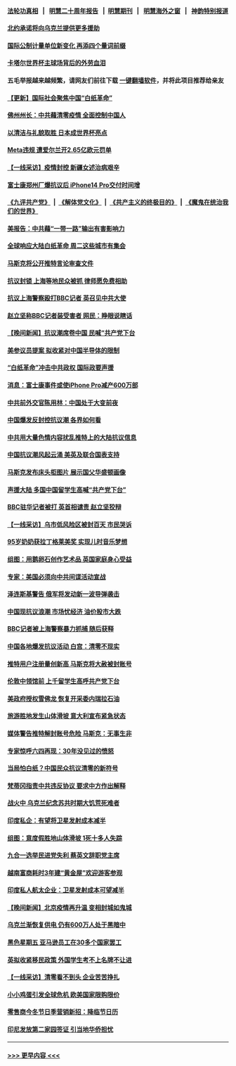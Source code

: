 #### [法轮功真相](https://github.com/gfw-breaker/truth/blob/master/README.md?t=0) &nbsp;&nbsp;|&nbsp;&nbsp; [明慧二十周年报告](https://github.com/gfw-breaker/mh-reports/blob/master/README.md?t=0) &nbsp;&nbsp;|&nbsp;&nbsp;[明慧期刊](https://github.com/gfw-breaker/mh-qikan) &nbsp;&nbsp;|&nbsp;&nbsp; [明慧海外之窗](https://github.com/gfw-breaker/mh-news/blob/master/README.md?t=0) &nbsp;&nbsp;|&nbsp;&nbsp; [神韵特别报道](https://github.com/gfw-breaker/mh-news/blob/master/shenyun.md?t=0)
#### [北约承诺将向乌克兰提供更多援助](../pages/nsc418/n13875728.md?t=11301450) 
#### [国际公制计量单位新变化 再添四个量词前缀](../pages/nsc418/n13875590.md?t=11301450) 
#### [卡塔尔世界杯主球场背后的外劳血泪](../pages/nsc418/n13875681.md?t=11301450) 
#### 五毛举报越来越频繁，请网友们前往下载 [一键翻墙软件](https://github.com/gfw-breaker/ssr-accounts)，并将此项目推荐给亲友
#### [【更新】国际社会聚焦中国“白纸革命”](../pages/nsc418/n13875376.md?t=11301450) 
#### [佛州州长：中共藉清零疫情 全面控制中国人](../pages/nsc418/n13875603.md?t=11301450) 
#### [以清洁与礼貌取胜 日本成世界杯亮点](../pages/nsc418/n13875247.md?t=11301450) 
#### [Meta违规 遭爱尔兰开2.65亿欧元罚单](../pages/nsc418/n13875542.md?t=11301450) 
#### [【一线采访】疫情封控 新疆女述治病艰辛](../pages/nsc418/n13875400.md?t=11301450) 
#### [富士康郑州厂爆抗议后 iPhone14 Pro交付时间增](../pages/nsc418/n13875519.md?t=11301450) 
#### [《九评共产党》](https://github.com/begood0513/9ping.md/blob/master/README.md) &nbsp;|&nbsp; [《解体党文化》](../../../../jtdwh.md/blob/master/README.md)  &nbsp;|&nbsp; [《共产主义的终极目的》](../../../../gczydzjmd.md/blob/master/README.md) &nbsp;|&nbsp; [《魔鬼在统治我们的世界》](../../../../mgztzwmdsj.md/blob/master/README.md) 
#### [美报告：中共藉“一带一路”输出有害影响力](../pages/nsc418/n13875278.md?t=11301450) 
#### [全球响应大陆白纸革命 周二这些城市有集会](../pages/nsc418/n13875547.md?t=11301450) 
#### [马斯克将公开推特言论审查文件](../pages/nsc418/n13875527.md?t=11301450) 
#### [抗议封锁 上海等地民众被抓 律师愿免费相助](../pages/nsc418/n13875401.md?t=11301450) 
#### [抗议上海警察殴打BBC记者 英召见中共大使](../pages/nsc418/n13875474.md?t=11301450) 
#### [赵立坚称BBC记者装受害者 网民：睁眼说瞎话](../pages/nsc418/n13875395.md?t=11301450) 
#### [【晚间新闻】抗议潮席卷中国 民喊“共产党下台](../pages/nsc418/n13875348.md?t=11301450) 
#### [美参议员提案 拟收紧对中国半导体的限制](../pages/nsc418/n13875246.md?t=11301450) 
#### [“白纸革命”冲击中共政权 国际政要声援](../pages/nsc418/n13875047.md?t=11301450) 
#### [消息：富士康事件或使iPhone Pro减产600万部](../pages/nsc418/n13874998.md?t=11301450) 
#### [中共前外交官陈用林：中国处于大变前夜](../pages/nsc418/n13874588.md?t=11301450) 
#### [中国爆发反封控抗议潮 各界如何看](../pages/nsc418/n13874924.md?t=11301450) 
#### [中共用大量色情内容扰乱推特上的大陆抗议信息](../pages/nsc418/n13874799.md?t=11301450) 
#### [中国抗议潮风起云涌 美英及联合国表支持](../pages/nsc418/n13874832.md?t=11301450) 
#### [马斯克发布床头柜图片 展示国父华盛顿画像](../pages/nsc418/n13874239.md?t=11301450) 
#### [声援大陆 多国中国留学生高喊“共产党下台”](../pages/nsc418/n13874793.md?t=11301450) 
#### [BBC驻华记者被打 英首相谴责 赵立坚狡辩](../pages/nsc418/n13874710.md?t=11301450) 
#### [【一线采访】乌市低风险区被封百天 市民哭诉](../pages/nsc418/n13874587.md?t=11301450) 
#### [95岁奶奶获拉丁格莱美奖 实现儿时音乐梦想](../pages/nsc418/n13874419.md?t=11301450) 
#### [组图：用鹅卵石创作艺术品 英国家庭身心受益](../pages/nsc418/n13873971.md?t=11301450) 
#### [专家：美国必须向中共间谍活动宣战](../pages/nsc418/n13874542.md?t=11301450) 
#### [泽连斯基警告 俄军将发动新一波导弹袭击](../pages/nsc418/n13874480.md?t=11301450) 
#### [中国现抗议浪潮 市场忧经济 油价股市大跌](../pages/nsc418/n13874384.md?t=11301450) 
#### [BBC记者被上海警察暴力抓捕 随后获释](../pages/nsc418/n13874265.md?t=11301450) 
#### [中国各地爆发抗议活动 白宫：清零不现实](../pages/nsc418/n13874216.md?t=11301450) 
#### [推特用户注册量创新高 马斯克将大赦被封账号](../pages/nsc418/n13874179.md?t=11301450) 
#### [伦敦中领馆前 上千留学生高呼共产党下台](../pages/nsc418/n13874202.md?t=11301450) 
#### [美政府授权雪佛龙 恢复开采委内瑞拉石油](../pages/nsc418/n13874152.md?t=11301450) 
#### [旅游胜地发生山体滑坡 意大利宣布紧急状态](../pages/nsc418/n13874173.md?t=11301450) 
#### [媒体警告推特解封账号危险 马斯克：无事生非](../pages/nsc418/n13873858.md?t=11301450) 
#### [专家惊呼六四再现：30年没见过的愤怒](../pages/nsc418/n13874138.md?t=11301450) 
#### [当局怕白纸？中国民众抗议清零的新符号](../pages/nsc418/n13874102.md?t=11301450) 
#### [梵蒂冈指责中共违反协议 要求中方作出解释](../pages/nsc418/n13873798.md?t=11301450) 
#### [战火中 乌克兰纪念苏共时期大饥荒死难者](../pages/nsc418/n13873850.md?t=11301450) 
#### [印度私企：有望将卫星发射成本减半](../pages/nsc418/n13873801.md?t=11301450) 
#### [组图：意度假胜地山体滑坡 1死十多人失踪](../pages/nsc418/n13873710.md?t=11301450) 
#### [九合一选举民进党失利 蔡英文辞职党主席](../pages/nsc418/n13873788.md?t=11301450) 
#### [越南富商耗时3年建“黄金屋”欢迎游客参观](../pages/nsc418/n13873500.md?t=11301450) 
#### [印度私人航太企业：卫星发射成本可望减半](../pages/nsc418/n13873559.md?t=11301450) 
#### [【晚间新闻】北京疫情再升温 变相封城如鬼城](../pages/nsc418/n13873490.md?t=11301450) 
#### [乌克兰渐恢复供电 仍有600万人处于黑暗中](../pages/nsc418/n13873375.md?t=11301450) 
#### [黑色星期五 亚马逊员工在30多个国家罢工](../pages/nsc418/n13873230.md?t=11301450) 
#### [英拟收紧移民政策 外国学生考不上名牌不让进](../pages/nsc418/n13873211.md?t=11301450) 
#### [【一线采访】清零看不到头 企业苦苦挣扎](../pages/nsc418/n13872920.md?t=11301450) 
#### [小小鸡蛋引发全球危机 欧美国家限购限价](../pages/nsc418/n13873148.md?t=11301450) 
#### [零售商今冬节日季营销新招：降临节日历](../pages/nsc418/n13873130.md?t=11301450) 
#### [印尼发放第二家园签证 引当地华侨担忧](../pages/nsc418/n13872896.md?t=11301450) 

----
#### [ >>> 更早内容 <<< ](../indexes/nsc418-earlier.md)
